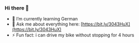 ### Hi there 👋

- 🌱 I’m currently learning German
- 💬 Ask me about everything here: [https://bit.ly/3043HuX](https://bit.ly/3043HuX)
- ⚡ Fun fact: i can drive my bike without stopping for 4 hours
